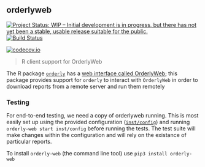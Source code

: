 ## orderlyweb

[![Project Status: WIP – Initial development is in progress, but there has not yet been a stable, usable release suitable for the public.](https://www.repostatus.org/badges/latest/wip.svg)](https://www.repostatus.org/#wip)
[![Build Status](https://travis-ci.org/vimc/orderlyweb.svg?branch=master)](https://travis-ci.org/vimc/orderlyweb)

[![codecov.io](https://codecov.io/github/vimc/orderlyweb/coverage.svg?branch=master)](https://codecov.io/github/vimc/orderlyweb?branch=master)

> R client support for OrderlyWeb

The R package [`orderly`](https://github.com/vimc/orderly) has a [web interface called OrderlyWeb](https://github.com/vimc/orderly-web); this package provides support for `orderly` to interact with `OrderlyWeb` in order to download reports from a remote server and run them remotely

### Testing

For end-to-end testing, we need a copy of orderlyweb running.  This is most easily set up using the provided configuration ([`inst/config`](inst/config)) and running `orderly-web start inst/config` before running the tests.  The test suite will make changes within the configuration and will rely on the existance of particular reports.

To install `orderly-web` (the command line tool) use `pip3 install orderly-web`
